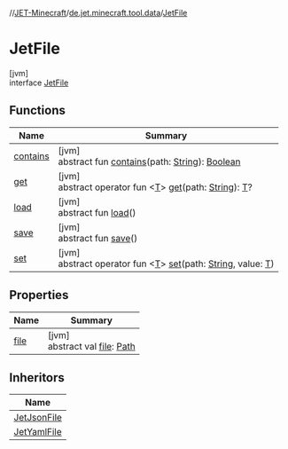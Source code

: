 //[JET-Minecraft](../../../index.md)/[de.jet.minecraft.tool.data](../index.md)/[JetFile](index.md)

# JetFile

[jvm]\
interface [JetFile](index.md)

## Functions

| Name | Summary |
|---|---|
| [contains](contains.md) | [jvm]<br>abstract fun [contains](contains.md)(path: [String](https://kotlinlang.org/api/latest/jvm/stdlib/kotlin/-string/index.html)): [Boolean](https://kotlinlang.org/api/latest/jvm/stdlib/kotlin/-boolean/index.html) |
| [get](get.md) | [jvm]<br>abstract operator fun &lt;[T](get.md)&gt; [get](get.md)(path: [String](https://kotlinlang.org/api/latest/jvm/stdlib/kotlin/-string/index.html)): [T](get.md)? |
| [load](load.md) | [jvm]<br>abstract fun [load](load.md)() |
| [save](save.md) | [jvm]<br>abstract fun [save](save.md)() |
| [set](set.md) | [jvm]<br>abstract operator fun &lt;[T](set.md)&gt; [set](set.md)(path: [String](https://kotlinlang.org/api/latest/jvm/stdlib/kotlin/-string/index.html), value: [T](set.md)) |

## Properties

| Name | Summary |
|---|---|
| [file](file.md) | [jvm]<br>abstract val [file](file.md): [Path](https://docs.oracle.com/javase/8/docs/api/java/nio/file/Path.html) |

## Inheritors

| Name |
|---|
| [JetJsonFile](../-jet-json-file/index.md) |
| [JetYamlFile](../-jet-yaml-file/index.md) |

